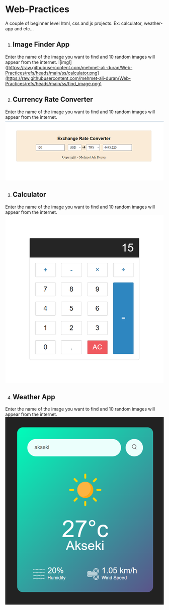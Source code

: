 # Web-Practices
A couple of beginner level html, css and js projects. Ex: calculator, weather-app and etc...

1. ## Image Finder App
Enter the name of the image you want to find and 10 random images will appear from the internet.
![img!]([https://raw.githubusercontent.com/mehmet-ali-duran/Web-Practices/refs/heads/main/ss/calculator.png](https://raw.githubusercontent.com/mehmet-ali-duran/Web-Practices/refs/heads/main/ss/find_image.png)

2. ## Currency Rate Converter
Enter the name of the image you want to find and 10 random images will appear from the internet.
![img!](https://raw.githubusercontent.com/mehmet-ali-duran/Web-Practices/refs/heads/main/ss/currency_rate.png)

3. ## Calculator
Enter the name of the image you want to find and 10 random images will appear from the internet.
![img!](https://raw.githubusercontent.com/mehmet-ali-duran/Web-Practices/refs/heads/main/ss/calculator.png)

4. ## Weather App
Enter the name of the image you want to find and 10 random images will appear from the internet.
![img!](https://raw.githubusercontent.com/mehmet-ali-duran/Web-Practices/refs/heads/main/ss/weather-app.png)
